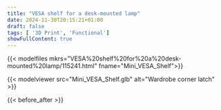 ```yaml
---
title: "VESA shelf for a desk-mounted lamp"
date: 2024-11-30T20:15:21+01:00
draft: false
tags: [ '3D Print', 'Functional']
showFullContent: true
---
```


{{< modelfiles mkrs="VESA%20shelf%20for%20a%20desk-mounted%20lamp/115241.html" fname="Mini_VESA_Shelf">}}

{{< modelviewer src="Mini_VESA_Shelf.glb" alt="Wardrobe corner latch" >}}

{{< before_after >}}